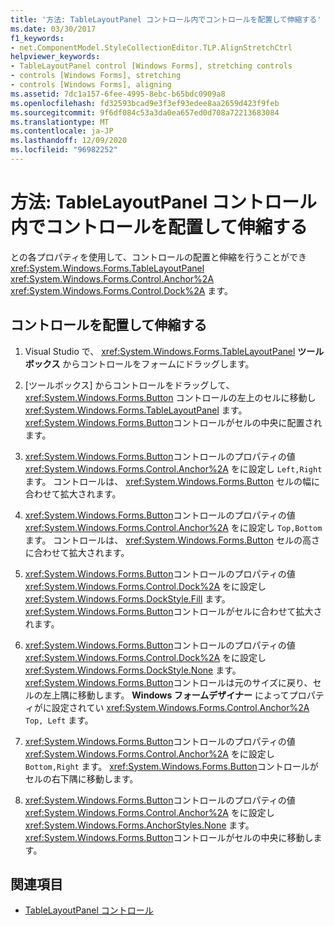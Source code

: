 ```yaml
---
title: '方法: TableLayoutPanel コントロール内でコントロールを配置して伸縮する'
ms.date: 03/30/2017
f1_keywords:
- net.ComponentModel.StyleCollectionEditor.TLP.AlignStretchCtrl
helpviewer_keywords:
- TableLayoutPanel control [Windows Forms], stretching controls
- controls [Windows Forms], stretching
- controls [Windows Forms], aligning
ms.assetid: 7dc1a157-6fee-4995-8ebc-b65bdc0909a8
ms.openlocfilehash: fd32593bcad9e3f3ef93edee8aa2659d423f9feb
ms.sourcegitcommit: 9f6df084c53a3da0ea657ed0d708a72213683084
ms.translationtype: MT
ms.contentlocale: ja-JP
ms.lasthandoff: 12/09/2020
ms.locfileid: "96982252"
---
```

# <a name="how-to-align-and-stretch-a-control-in-a-tablelayoutpanel-control"></a>方法: TableLayoutPanel コントロール内でコントロールを配置して伸縮する

との各プロパティを使用して、コントロールの配置と伸縮を行うことができ <xref:System.Windows.Forms.TableLayoutPanel> <xref:System.Windows.Forms.Control.Anchor%2A> <xref:System.Windows.Forms.Control.Dock%2A> ます。

## <a name="align-and-stretch-a-control"></a>コントロールを配置して伸縮する

1. Visual Studio で、 <xref:System.Windows.Forms.TableLayoutPanel> **ツールボックス** からコントロールをフォームにドラッグします。

2. [ツールボックス] からコントロールをドラッグして、 <xref:System.Windows.Forms.Button> コントロールの左上のセルに移動し <xref:System.Windows.Forms.TableLayoutPanel> ます。 <xref:System.Windows.Forms.Button>コントロールがセルの中央に配置されます。

3. <xref:System.Windows.Forms.Button>コントロールのプロパティの値 <xref:System.Windows.Forms.Control.Anchor%2A> をに設定し `Left,Right` ます。 コントロールは、 <xref:System.Windows.Forms.Button> セルの幅に合わせて拡大されます。

4. <xref:System.Windows.Forms.Button>コントロールのプロパティの値 <xref:System.Windows.Forms.Control.Anchor%2A> をに設定し `Top,Bottom` ます。 コントロールは、 <xref:System.Windows.Forms.Button> セルの高さに合わせて拡大されます。

5. <xref:System.Windows.Forms.Button>コントロールのプロパティの値 <xref:System.Windows.Forms.Control.Dock%2A> をに設定し <xref:System.Windows.Forms.DockStyle.Fill> ます。 <xref:System.Windows.Forms.Button>コントロールがセルに合わせて拡大されます。

6. <xref:System.Windows.Forms.Button>コントロールのプロパティの値 <xref:System.Windows.Forms.Control.Dock%2A> をに設定し <xref:System.Windows.Forms.DockStyle.None> ます。 <xref:System.Windows.Forms.Button>コントロールは元のサイズに戻り、セルの左上隅に移動します。 **Windows フォームデザイナー** によってプロパティがに設定されてい <xref:System.Windows.Forms.Control.Anchor%2A> `Top, Left` ます。

7. <xref:System.Windows.Forms.Button>コントロールのプロパティの値 <xref:System.Windows.Forms.Control.Anchor%2A> をに設定し `Bottom,Right` ます。 <xref:System.Windows.Forms.Button>コントロールがセルの右下隅に移動します。

8. <xref:System.Windows.Forms.Button>コントロールのプロパティの値 <xref:System.Windows.Forms.Control.Anchor%2A> をに設定し <xref:System.Windows.Forms.AnchorStyles.None> ます。 <xref:System.Windows.Forms.Button>コントロールがセルの中央に移動します。

## <a name="see-also"></a>関連項目

- [TableLayoutPanel コントロール](tablelayoutpanel-control-windows-forms.md)
